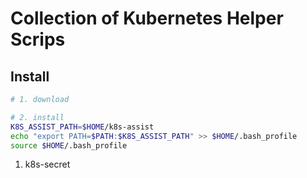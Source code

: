 # Collection of Kubernetes Helper Scrips

## Install 
```sh
# 1. download

# 2. install
K8S_ASSIST_PATH=$HOME/k8s-assist
echo "export PATH=$PATH:$K8S_ASSIST_PATH" >> $HOME/.bash_profile
source $HOME/.bash_profile
```
1. k8s-secret